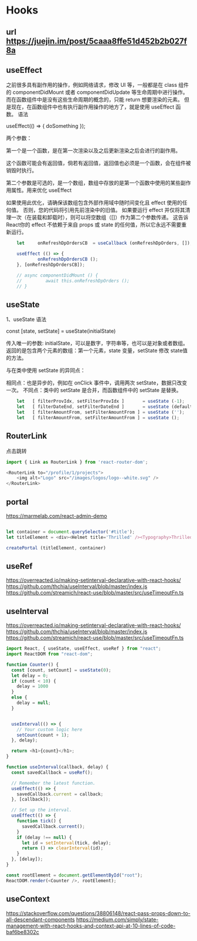 # Hooks
## url https://juejin.im/post/5caaa8ffe51d452b2b027f8a
## useEffect
之前很多具有副作用的操作，例如网络请求，修改 UI 等，一般都是在 class 组件的 componentDidMount 或者 componentDidUpdate 等生命周期中进行操作。而在函数组件中是没有这些生命周期的概念的，只能 return 想要渲染的元素。
但是现在，在函数组件中也有执行副作用操作的地方了，就是使用 useEffect 函数。
语法

useEffect(() => { doSomething });

两个参数：


第一个是一个函数，是在第一次渲染以及之后更新渲染之后会进行的副作用。

这个函数可能会有返回值，倘若有返回值，返回值也必须是一个函数，会在组件被销毁时执行。



第二个参数是可选的，是一个数组，数组中存放的是第一个函数中使用的某些副作用属性。用来优化 useEffect

如果使用此优化，请确保该数组包含外部作用域中随时间变化且 effect 使用的任何值。 否则，您的代码将引用先前渲染中的旧值。
如果要运行 effect 并仅将其清理一次（在装载和卸载时），则可以将空数组（[]）作为第二个参数传递。 这告诉React你的 effect 不依赖于来自 props 或 state 的任何值，所以它永远不需要重新运行。

```js
    let     onRefreshDpOrdersCB  = useCallback (onRefreshDpOrders, []);

    useEffect (() => {
            onRefreshDpOrdersCB ();
    }, [onRefreshDpOrdersCB]);

    // async componentDidMount () {
    //         await this.onRefreshDpOrders ();
    // }
```
## useState
1、useState
语法

const [state, setState] = useState(initialState)


传入唯一的参数: initialState，可以是数字，字符串等，也可以是对象或者数组。
返回的是包含两个元素的数组：第一个元素，state 变量，setState 修改 state值的方法。

与在类中使用 setState 的异同点：

相同点：也是异步的，例如在 onClick 事件中，调用两次 setState，数据只改变一次。
不同点：类中的 setState 是合并，而函数组件中的 setState 是替换。
```js
    let   [ filterProvIdx, setFilterProvIdx ]       = useState (-1);            // init number
    let   [ filterDateEnd, setFilterDateEnd ]       = useState (defaultEnd);    // use a variable to initiate
    let   [ filterAmountFrom, setFilterAmountFrom ] = useState ('');            // init tring
    let   [ filterAmountFrom, setFilterAmountFrom ] = useState ();              // init undefined
```
## RouterLink
点击跳转
```js
import { Link as RouterLink } from 'react-router-dom';

<RouterLink to="/profile/1/projects">
    <img alt="Logo" src="/images/logos/logo--white.svg" />
</RouterLink>


```
## portal
https://marmelab.com/react-admin-demo
```js

let container = document.querySelector('#title');
let titleElement = <div><Helmet title='Thrilled' /><Typography>Thrilled</Typography></div>

createPortal (titleElement, container)
```
## useRef
https://overreacted.io/making-setinterval-declarative-with-react-hooks/
https://github.com/thchia/useInterval/blob/master/index.js
https://github.com/streamich/react-use/blob/master/src/useTimeoutFn.ts

## useInterval
https://overreacted.io/making-setinterval-declarative-with-react-hooks/
https://github.com/thchia/useInterval/blob/master/index.js
https://github.com/streamich/react-use/blob/master/src/useTimeoutFn.ts

```js
import React, { useState, useEffect, useRef } from "react";
import ReactDOM from "react-dom";

function Counter() {
  const [count, setCount] = useState(0);
  let delay = 0;
  if (count < 10) {
    delay = 1000
  }
  else {
    delay = null;
  }


  useInterval(() => {
    // Your custom logic here
    setCount(count + 1);
  }, delay);

  return <h1>{count}</h1>;
}

function useInterval(callback, delay) {
  const savedCallback = useRef();

  // Remember the latest function.
  useEffect(() => {
    savedCallback.current = callback;
  }, [callback]);

  // Set up the interval.
  useEffect(() => {
    function tick() {
      savedCallback.current();
    }
    if (delay !== null) {
      let id = setInterval(tick, delay);
      return () => clearInterval(id);
    }
  }, [delay]);
}

const rootElement = document.getElementById("root");
ReactDOM.render(<Counter />, rootElement);
```

## useContext
https://stackoverflow.com/questions/38806148/react-pass-props-down-to-all-descendant-components
https://medium.com/simply/state-management-with-react-hooks-and-context-api-at-10-lines-of-code-baf6be8302c